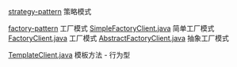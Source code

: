 [strategy-pattern](strategy-pattern) 策略模式


[factory-pattern](factory-pattern) 工厂模式
[SimpleFactoryClient.java](factory-pattern%2Fsrc%2Fmain%2Fjava%2Fcom%2Fcc%2Ffactory%2Fsimplefactory%2Fclient%2FSimpleFactoryClient.java) 简单工厂模式
[FactoryClient.java](factory-pattern%2Fsrc%2Fmain%2Fjava%2Fcom%2Fcc%2Ffactory%2Ffactory%2Fclient%2FFactoryClient.java) 工厂模式
[AbstractFactoryClient.java](factory-pattern%2Fsrc%2Fmain%2Fjava%2Fcom%2Fcc%2Ffactory%2Fabstractfactory%2Fclient%2FAbstractFactoryClient.java)  抽象工厂模式

[TemplateClient.java](template-method-pattern%2Fsrc%2Fmain%2Fjava%2Fcom%2Fcc%2Ftemplate%2Fclient%2FTemplateClient.java) 模板方法 - 行为型